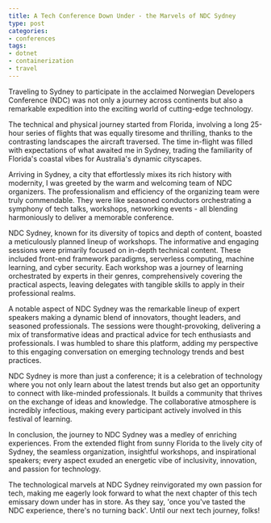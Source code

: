 ```yaml
---
title: A Tech Conference Down Under - the Marvels of NDC Sydney
type: post
categories:
- conferences
tags:
- dotnet
- containerization
- travel
---
```


Traveling to Sydney to participate in the acclaimed Norwegian Developers Conference (NDC) was not only a journey across continents but also a remarkable expedition into the exciting world of cutting-edge technology.

The technical and physical journey started from Florida, involving a long 25-hour series of flights that was equally tiresome and thrilling, thanks to the contrasting landscapes the aircraft traversed. The time in-flight was filled with expectations of what awaited me in Sydney, trading the familiarity of Florida's coastal vibes for Australia's dynamic cityscapes.

Arriving in Sydney, a city that effortlessly mixes its rich history with modernity, I was greeted by the warm and welcoming team of NDC organizers. The professionalism and efficiency of the organizing team were truly commendable. They were like seasoned conductors orchestrating a symphony of tech talks, workshops, networking events - all blending harmoniously to deliver a memorable conference.

NDC Sydney, known for its diversity of topics and depth of content, boasted a meticulously planned lineup of workshops. The informative and engaging sessions were primarily focused on in-depth technical content. These included front-end framework paradigms, serverless computing, machine learning, and cyber security. Each workshop was a journey of learning orchestrated by experts in their genres, comprehensively covering the practical aspects, leaving delegates with tangible skills to apply in their professional realms.

A notable aspect of NDC Sydney was the remarkable lineup of expert speakers making a dynamic blend of innovators, thought leaders, and seasoned professionals. The sessions were thought-provoking, delivering a mix of transformative ideas and practical advice for tech enthusiasts and professionals. I was humbled to share this platform, adding my perspective to this engaging conversation on emerging technology trends and best practices.

NDC Sydney is more than just a conference; it is a celebration of technology where you not only learn about the latest trends but also get an opportunity to connect with like-minded professionals. It builds a community that thrives on the exchange of ideas and knowledge. The collaborative atmosphere is incredibly infectious, making every participant actively involved in this festival of learning.

In conclusion, the journey to NDC Sydney was a medley of enriching experiences. From the extended flight from sunny Florida to the lively city of Sydney, the seamless organization, insightful workshops, and inspirational speakers; every aspect exuded an energetic vibe of inclusivity, innovation, and passion for technology.

The technological marvels at NDC Sydney reinvigorated my own passion for tech, making me eagerly look forward to what the next chapter of this tech emissary down under has in store. As they say, 'once you've tasted the NDC experience, there's no turning back'. Until our next tech journey, folks!
